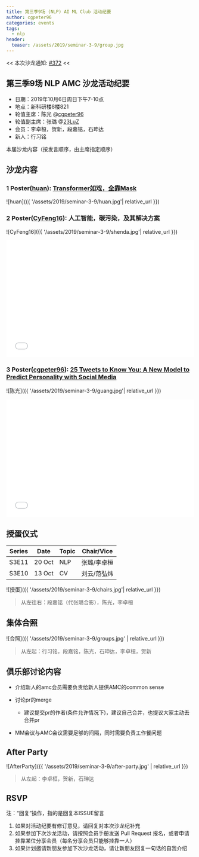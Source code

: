 ```yaml
---
title: 第三季9场 (NLP) AI ML Club 活动纪要
author: cgpeter96
categories: events
tags:
  - nlp
header:
  teaser: /assets/2019/seminar-3-9/group.jpg
---
```


<< 本次沙龙通知: [#372](https://github.com/BUPT/ai-ml.club/issues/372)  <<

## 第三季9场 NLP AMC 沙龙活动纪要

- 日期：2019年10月6日周日下午7-10点
- 地点：新科研楼8楼821
- 轮值主席：陈光 @[cgpeter96](https://github.com/cgpeter96)
- 轮值副主席：张璐 @[23LuZ](https://github.com/23LuZ)
- 会员：李卓桓，贺新，段嘉铭，石珅达
- 新人：行习铭

本届沙龙内容（按发言顺序，由主席指定顺序）

## 沙龙内容

### 1 Poster([huan](https://github.com/@huan)): [Transformer如戏，全靠Mask](https://mp.weixin.qq.com/s?__biz=MzIwMTc4ODE0Mw==&mid=2247499793&idx=1&sn=685c54d27186a89dcf32d91ce0927274)

![huan]({{ '/assets/2019/seminar-3-9/huan.jpg'| relative_url }})

### 2 Poster([CyFeng16](https://github.com/CyFeng16)): 人工智能，碳污染，及其解决方案

![CyFeng16]({{ '/assets/2019/seminar-3-9/shenda.jpg'| relative_url }})

<div class="zoom-container" style="
    position: relative;
    padding-bottom:56.25%;
    padding-top:30px;
    height:0;
    overflow:hidden;
">
  <iframe
    src='{{
      '/assets/js/viewer-js/' | relative_url
    }}#{{
      '/assets/2019/seminar-3-9/cyfeng.pdf' | relative_url
    }}'
    width='560'
    height='315'
    allowfullscreen
    webkitallowfullscreen
    frameborder="0"
    style="
      position: absolute;
      top:0;
      left:0;
      width:100%;
      height:100%;
    "
  ></iframe>
</div>

### 3 Poster([cgpeter96](https://github.com/cgpeter96)): [25 Tweets to Know You: A New Model to Predict Personality with Social Media](https://arxiv.org/abs/1704.05513)

![陈光]({{ '/assets/2019/seminar-3-9/guang.jpg'| relative_url }})

<div class="zoom-container" style="
    position: relative;
    padding-bottom:56.25%;
    padding-top:30px;
    height:0;
    overflow:hidden;
">
  <iframe
    src='{{
      '/assets/js/viewer-js/' | relative_url
    }}#{{
      '/assets/2019/seminar-3-9/cgpeter96.pdf' | relative_url
    }}'
    width='560'
    height='315'
    allowfullscreen
    webkitallowfullscreen
    frameborder="0"
    style="
      position: absolute;
      top:0;
      left:0;
      width:100%;
      height:100%;
    "
  ></iframe>
</div>

## 授蛋仪式

| Series |  Date  | Topic | Chair/Vice |
| ------ | ------ | ----- | ---------- |
| S3E11   |20 Oct | NLP   | 张璐/李卓桓    |
| S3E10  | 13 Oct | CV    | 刘云/范弘炜  |

![授蛋]({{ '/assets/2019/seminar-3-9/chairs.jpg'| relative_url }})

> 从左往右：段嘉铭（代张璐合影），陈光，李卓桓

## 集体合照

![合照]({{ '/assets/2019/seminar-3-9/groups.jpg' | relative_url }})

> 从左起：行习铭，段嘉铭，陈光，石珅达，李卓桓，贺新

## 俱乐部讨论内容

- 介绍新人的amc会员需要负责给新人提供AMC的common sense

- 讨论pr的merge
  - 建议提交pr的作者(条件允许情况下)，建议自己合并，也提议大家主动去合并pr

- MM会议与AMC会议需要足够的间隔，同时需要负责工作餐问题

## After Party

![AfterParty]({{ '/assets/2019/seminar-3-9/after-party.jpg' | relative_url }})

> 从左起：李卓桓，贺新，石珅达

## RSVP

注：“回复”操作，指的是回复本ISSUE留言

1. 如果对活动纪要有修订意见，请回复对本次沙龙纪补充
2. 如果参加下次沙龙活动，请按照会员手册发送 Pull Request 报名，或者申请挂靠某位分享会员（每名分享会员只能够挂靠一人）
3. 如果计划邀请新朋友参加下次沙龙活动，请让新朋友回复一句话的自我介绍
